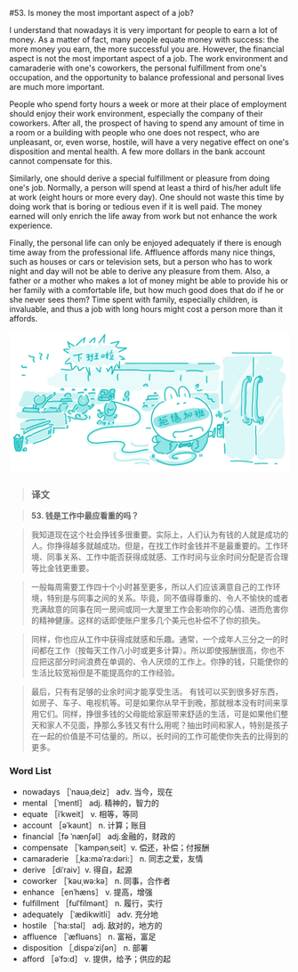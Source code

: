 #53. Is money the most important aspect of a job?

I understand that nowadays it is very important for people to earn a lot of money. As a matter of fact, many people equate money with success: the more money you earn, the more successful you are. However, the financial aspect is not the most important aspect of a job. The work environment and camaraderie with one's coworkers, the personal fulfillment from one's occupation, and the opportunity to balance professional and personal lives are much more important.

People who spend forty hours a week or more at their place of employment should enjoy their work environment, especially the company of their coworkers. After all, the prospect of having to spend any amount of time in a room or a building with people who one does not respect, who are unpleasant, or, even worse, hostile, will have a very negative effect on one's disposition and mental health. A few more dollars in the bank account cannot compensate for this.

Similarly, one should derive a special fulfillment or pleasure from doing one's job. Normally, a person will spend at least a third of his/her adult life at work (eight hours or more every day). One should not waste this time by doing work that is boring or tedious even if it is well paid. The money earned will only enrich the life away from work but not enhance the work experience.

Finally, the personal life can only be enjoyed adequately if there is enough time away from the professional life. Affluence affords many nice things, such as houses or cars or television sets, but a person who has to work night and day will not be able to derive any pleasure from them. Also, a father or a mother who makes a lot of money might be able to provide his or her family with a comfortable life, but how much good does that do if he or she never sees them? Time spent with family, especially children, is invaluable, and thus a job with long hours might cost a person more than it affords.

![](images/TOEFL-iBT-High-Score-Essays-053.jpg)

> ### 译文

> **53. 钱是工作中最应看重的吗？**

> 我知道现在这个社会挣钱多很重要。实际上，人们认为有钱的人就是成功的人。你挣得越多就越成功。但是，在找工作时金钱并不是最重要的。工作环境、同事关系、工作中能否获得成就感、工作时间与业余时间分配是否合理等比金钱更重要。

> 一般每周需要工作四十个小时甚至更多，所以人们应该满意自己的工作环境，特别是与同事之间的关系。毕竟，同不值得尊重的、令人不愉快的或者充满敌意的同事在同一房间或同一大厦里工作会影响你的心情、进而危害你的精神健康。这样的话即使账户里多几个美元也补偿不了你的损失。

> 同样，你也应从工作中获得成就感和乐趣。通常，一个成年人三分之一的时间都在工作（按每天工作八小时或更多计算）。所以即使报酬很高，你也不应把这部分时间浪费在单调的、令人厌烦的工作上。你挣的钱，只能使你的生活比较宽裕但是不能提高你的工作经验。

> 最后，只有有足够的业余时间才能享受生活。 有钱可以买到很多好东西，如房子、车子、电视机等。可是如果你从早干到晚，那就根本没有时间来享用它们。同样，挣很多钱的父母能给家庭带来舒适的生活，可是如果他们整天和家人不见面，挣那么多钱又有什么用呢？抽出时间和家人，特别是孩子在一起的价值是不可估量的。所以，长时间的工作可能使你失去的比得到的更多。

### Word List

 * nowadays ［ˈnauəˌdeiz］ adv. 当今，现在
 * mental ［ˈmentl］ adj. 精神的，智力的
 * equate ［iˈkweit］ v. 相等，等同
 * account ［əˈkaunt］ n. 计算；账目
 * financial［fə ˈnænʃəl］ adj.金融的，财政的
 * compensate ［ˈkampənˌseit］v. 偿还，补偿；付报酬
 * camaraderie ［ˌka:məˈra:dəri:］ n. 同志之爱，友情
 * derive ［diˈraiv］v. 得自，起源
 * coworker ［ˈkəuˌwə:kə］ n. 同事，合作者
 * enhance ［enˈhæns］ v. 提高，增强
 * fulfillment ［fulˈfilmənt］ n. 履行，实行
 * adequately ［ˈædikwitli］ adv. 充分地
 * hostile ［ˈha:stəl］ adj. 敌对的，地方的
 * affluence ［ˈæfluəns］ n. 富裕，富足
 * disposition ［ˌdispəˈziʃən］ n. 部署
 * afford ［əˈfɔ:d］ v. 提供，给予；供应的起
